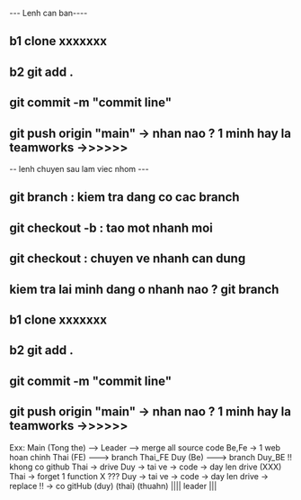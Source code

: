 --- Lenh can ban----
## b1 clone xxxxxxx
## b2 git add .
## git commit -m "commit line"
## git push origin "main" -> nhan nao ? 1 minh hay la teamworks ->>>>>>
-- lenh chuyen sau lam viec nhom ---
## git branch : kiem tra dang co cac branch 
## git checkout -b <branch> : tao mot nhanh moi
## git checkout : chuyen ve nhanh can dung
## kiem tra lai minh dang o nhanh nao ? git branch 
## b1 clone xxxxxxx
## b2 git add .
## git commit -m "commit line"
## git push origin "main" -> nhan nao ? 1 minh hay la teamworks ->>>>>>
Exx:
Main (Tong the) --> Leader --> merge all source code Be,Fe -> 1 web hoan chinh
Thai (FE) ---> branch Thai_FE
Duy (Be) ---> branch Duy_BE
!! khong co github
Thai -> drive
Duy -> tai ve -> code -> day len drive  (XXX)
Thai -> forget 1 function X ??? Duy -> tai ve -> code -> day len drive -> replace
!! -> co gitHub
(duy) (thai) (thuahn)
|||| leader
|||
